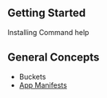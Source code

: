 ## Getting Started
Installing
Command help

## General Concepts
* Buckets
* [App Manifests](wiki/App-Manifests)